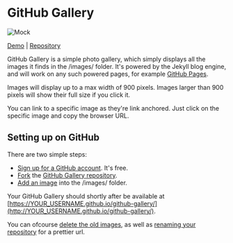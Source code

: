 # GitHub Gallery

![Mock](https://github.com/mikelothar/github-gallery/blob/gh-pages/images/screenshot%20of%20github%20gallery.png?raw=true)

[Demo](https://mikelothar.github.io/github-gallery/) | [Repository](https://github.com/mikelothar/github-gallery)

GitHub Gallery is a simple photo gallery, which simply displays all the images it finds in the /images/ folder. It's powered by the Jekyll blog engine, and will work on any such powered pages, for example [GitHub Pages](https://pages.github.com/).

Images will display up to a max width of 900 pixels. Images larger than 900 pixels will show their full size if you click it.

You can link to a specific image as they're link anchored. Just click on the specific image and copy the browser URL.

## Setting up on GitHub
There are two simple steps:

* [Sign up for a GitHub account](https://github.com/join?source=header-home). It's free.
* [Fork](https://help.github.com/articles/fork-a-repo/) the [GitHub Gallery repository](https://github.com/mikelothar/github-gallery).
* [Add an image](https://help.github.com/articles/adding-a-file-to-a-repository/) into the /images/ folder. 

Your GitHub Gallery should shortly after be available at [https://YOUR_USERNAME.github.io/github-gallery/](http://YOUR_USERNAME.github.io/github-gallery/).

You can ofcourse [delete the old images](https://help.github.com/articles/deleting-files/), as well as [renaming your repository](https://help.github.com/articles/renaming-a-repository/) for a prettier url. 

